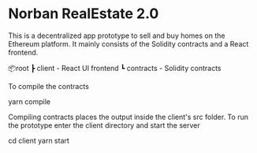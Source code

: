 # Norban RealEstate 2.0

This is a decentralized app prototype to sell and buy homes on the Ethereum platform. It mainly consists of the Solidity contracts and a React frontend.

📦root
 ┣ client    - React UI frontend
 ┗ contracts - Solidity contracts

To compile the contracts

yarn compile

Compiling contracts places the output inside the client's src folder. To run the prototype enter the client directory and start the server

cd client
yarn start